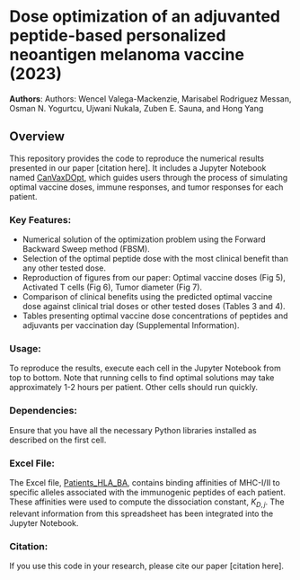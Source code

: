 # Dose optimization of an adjuvanted peptide-based personalized neoantigen melanoma vaccine (2023)

**Authors**: Authors: Wencel Valega-Mackenzie, Marisabel Rodriguez Messan, Osman N. Yogurtcu, Ujwani Nukala, Zuben E. Sauna, and Hong Yang

## Overview

This repository provides the code to reproduce the numerical results presented in our paper [citation here]. It includes a Jupyter Notebook named [CanVaxDOpt](CanVaxDOpt.ipynb), which guides users through the process of simulating optimal vaccine doses, immune responses, and tumor responses for each patient.

### Key Features:

- Numerical solution of the optimization problem using the Forward Backward Sweep method (FBSM).
- Selection of the optimal peptide dose with the most clinical benefit than any other tested dose.
- Reproduction of figures from our paper: Optimal vaccine doses (Fig 5), Activated T cells (Fig 6), Tumor diameter (Fig 7).
- Comparison of clinical benefits using the predicted optimal vaccine dose against clinical trial doses or other tested doses (Tables 3 and 4).
- Tables presenting optimal vaccine dose concentrations of peptides and adjuvants per vaccination day (Supplemental Information).

### Usage:

To reproduce the results, execute each cell in the Jupyter Notebook from top to bottom. Note that running cells to find optimal solutions may take approximately 1-2 hours per patient. Other cells should run quickly.

### Dependencies:

Ensure that you have all the necessary Python libraries installed as described on the first cell.

### Excel File:

The Excel file, [Patients_HLA_BA](Patients_HLA_BA.xlsx), contains binding affinities of MHC-I/II to specific alleles associated with the immunogenic peptides of each patient. These affinities were used to compute the dissociation constant, $K_{D,j}$. The relevant information from this spreadsheet has been integrated into the Jupyter Notebook.

### Citation:

If you use this code in your research, please cite our paper [citation here].
